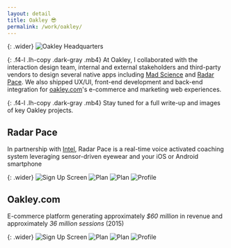 ```yaml
---
layout: detail
title: Oakley 😎
permalink: /work/oakley/
---
```


{: .wider}
![Oakley Headquarters](/assets/img/oakley/oakley-hq.jpg "Oakley Headquarters")

{: .f4-l .lh-copy .dark-gray .mb4}
At Oakley, I collaborated with the interaction design team, internal and external stakeholders and third-party vendors to design several native apps including [Mad Science](https://itunes.apple.com/us/app/mad-science/id981695340) and [Radar Pace](https://itunes.apple.com/us/app/radar-pace/id1108147139). We also shipped UX/UI, front-end development and back-end integration for [oakley.com](http://oakley.com)'s e-commerce and marketing web experiences.

{: .f4-l .lh-copy .dark-gray .mb4}
Stay tuned for a full write-up and images of key Oakley projects.


## Radar Pace
In partnership with [Intel](http://intel.com), Radar Pace is a real-time voice activated coaching system leveraging sensor-driven eyewear and your iOS or Android smartphone

{: .wider}
![Sign Up Screen](/assets/img/oakley/radar-pace-01.jpg "Sign Up Screen")
![Plan](/assets/img/oakley/radar-pace-02.jpg "Plan")
![Plan](/assets/img/oakley/radar-pace-03.jpg "Plan")
![Profile](/assets/img/oakley/radar-pace-04.jpg "Profile")

## Oakley.com
E-commerce platform generating approximately *$60 million* in revenue and approximately *36 million sessions* (2015)

{: .wider}
![Sign Up Screen](/assets/img/oakley/radar-pace-01.jpg "Sign Up Screen")
![Plan](/assets/img/oakley/radar-pace-02.jpg "Plan")
![Plan](/assets/img/oakley/radar-pace-03.jpg "Plan")
![Profile](/assets/img/oakley/radar-pace-04.jpg "Profile")
